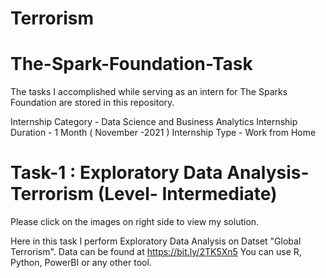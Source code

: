 # Terrorism

# The-Spark-Foundation-Task
The tasks I accomplished while serving as an intern for The Sparks Foundation are stored in this repository.

Internship Category - Data Science and Business Analytics Internship Duration - 1 Month ( November -2021 ) Internship Type - Work from Home

# Task-1 : Exploratory Data Analysis- Terrorism (Level- Intermediate)
Please click on the images on right side to view my solution.

Here in this task I perform Exploratory Data Analysis on Datset "Global Terrorism". Data can be found at https://bit.ly/2TK5Xn5 You can use R, Python, PowerBI or any other tool.
